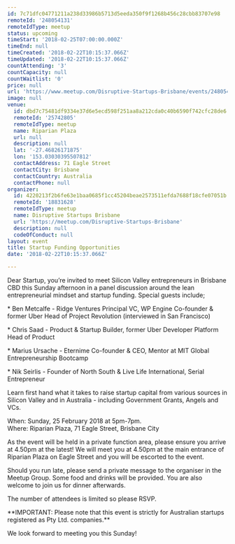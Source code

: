 ```yaml
---
id: 7c71dfc04771211a238d33986b5713d5eeda350f9f1268b456c28cbb83707e98
remoteId: '248054131'
remoteIdType: meetup
status: upcoming
timeStart: '2018-02-25T07:00:00.000Z'
timeEnd: null
timeCreated: '2018-02-22T10:15:37.066Z'
timeUpdated: '2018-02-22T10:15:37.066Z'
countAttending: '3'
countCapacity: null
countWaitlist: '0'
price: null
url: 'https://www.meetup.com/Disruptive-Startups-Brisbane/events/248054131/'
image: null
venue:
  id: dbd7c75481df9334e37d6e5ecd598f251aa8a212cda0c40b6590f742cfc28de6
  remoteId: '25742805'
  remoteIdType: meetup
  name: Riparian Plaza
  url: null
  description: null
  lat: '-27.46826171875'
  lon: '153.03030395507812'
  contactAddress: 71 Eagle Street
  contactCity: Brisbane
  contactCountry: Australia
  contactPhone: null
organizer:
  id: 4220213f2b6fe63e1baa0685f1cc45204beae2573511efda7688f18cfe07051b
  remoteId: '18831628'
  remoteIdType: meetup
  name: Disruptive Startups Brisbane
  url: 'https://meetup.com/Disruptive-Startups-Brisbane'
  description: null
  codeOfConduct: null
layout: event
title: Startup Funding Opportunities
date: '2018-02-22T10:15:37.066Z'

---
```

<p>Dear Startup, you’re invited to meet Silicon Valley entrepreneurs in Brisbane CBD this Sunday afternoon in a panel discussion around the lean entrepreneurial mindset and startup funding. Special guests include;</p> <p>* Ben Metcalfe - Ridge Ventures Principal VC, WP Engine Co-founder &amp; former Uber Head of Project Revolution (interviewed in San Francisco)</p> <p>* Chris Saad - Product &amp; Startup Builder, former Uber Developer Platform Head of Product</p> <p>* Marius Ursache - Eternime Co-founder &amp; CEO, Mentor at MIT Global Entrepreneurship Bootcamp</p> <p>* Nik Seirlis - Founder of North South &amp; Live Life International, Serial Entrepreneur</p> <p>Learn first hand what it takes to raise startup capital from various sources in Silicon Valley and in Australia - including Government Grants, Angels and VCs.</p> <p>When: Sunday, 25 February 2018 at 5pm-7pm.<br/>Where: Riparian Plaza, 71 Eagle Street, Brisbane City</p> <p>As the event will be held in a private function area, please ensure you arrive at 4.50pm at the latest! We will meet you at 4.50pm at the main entrance of Riparian Plaza on Eagle Street and you will be escorted to the event.</p> <p>Should you run late, please send a private message to the organiser in the Meetup Group. Some food and drinks will be provided. You are also welcome to join us for dinner afterwards.</p> <p>The number of attendees is limited so please RSVP.</p> <p>**IMPORTANT: Please note that this event is strictly for Australian startups registered as Pty Ltd. companies.**</p> <p>We look forward to meeting you this Sunday!</p>
